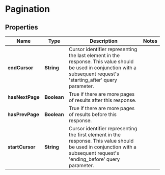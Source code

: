 
# Pagination

## Properties
Name | Type | Description | Notes
------------ | ------------- | ------------- | -------------
**endCursor** | **String** | Cursor identifier representing the last element in the response. This value should be used in conjunction with a subsequent request&#39;s &#39;starting_after&#39; query parameter. | 
**hasNextPage** | **Boolean** | True if there are more pages of results after this response. | 
**hasPrevPage** | **Boolean** | True if there are more pages of results before this response. | 
**startCursor** | **String** | Cursor identifier representing the first element in the response. This value should be used in conjunction with a subsequent request&#39;s &#39;ending_before&#39; query parameter. | 



